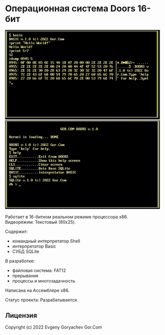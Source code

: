 # Операционная система Doors 16-бит

![Screenshot1.jpg](Screenshot1.jpg)  
![Screenshot2.jpg](Screenshot2.jpg)

Работает в 16-битном реальном режиме процессора x86.  
Видеорежим: Текстовый (80x25).

Содержит:
- командный интерпретатор Shell
- интерпретатор Basic
- СУБД SQLite

В разработке:
- файловая система: FAT12
- прерывания
- процессы и многозадачность 

Написана на Ассемблере x86.

Статус проекта: Разрабатывается.


## Лицензия

Copyright (c) 2022 Evgeny Goryachev
Gor.Com 